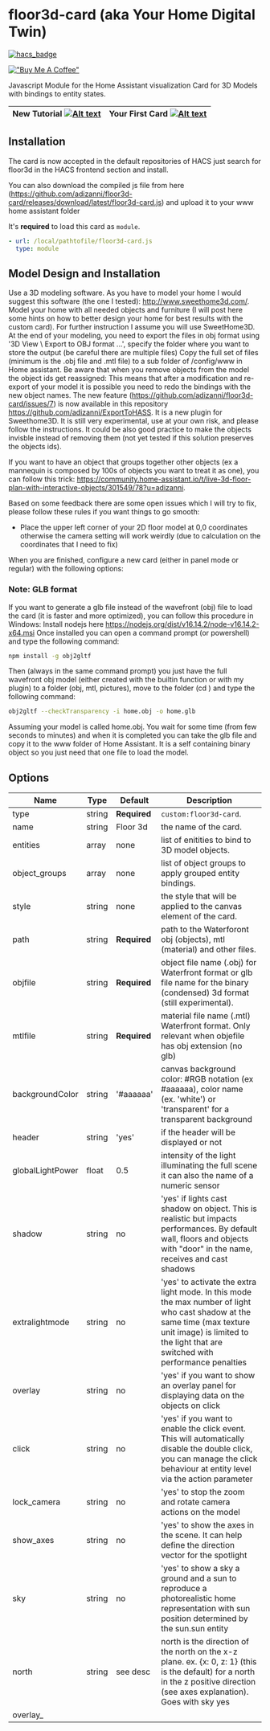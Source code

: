 # floor3d-card (aka Your Home Digital Twin)

[![hacs_badge](https://img.shields.io/badge/HACS-Default-orange.svg?style=for-the-badge)](https://github.com/custom-components/hacs)

[!["Buy Me A Coffee"](https://www.buymeacoffee.com/assets/img/custom_images/orange_img.png)](https://buymeacoffee.com/AndyHA)

Javascript Module for the Home Assistant visualization Card for 3D Models with bindings to entity states.

| New Tutorial [![Alt text](https://img.youtube.com/vi/ArBy7uqSJkY/0.jpg)](https://www.youtube.com/watch?v=ArBy7uqSJkY) | Your First Card [![Alt text](https://img.youtube.com/vi/4qrDpDnPK6I/0.jpg)](https://youtu.be/4qrDpDnPK6I)  |
| ------------------------------------------------------------------------------------------------------------- | ----------------------------------------------------------------------------------------------------------------- |


## Installation

The card is now accepted in the default repositories of HACS just search for floor3d in the HACS frontend section and install.

You can also download the compiled js file from here (https://github.com/adizanni/floor3d-card/releases/download/latest/floor3d-card.js) and upload it to your www home assistant folder

It's **required** to load this card as `module`.

```yaml
- url: /local/pathtofile/floor3d-card.js
  type: module
```

## Model Design and Installation

Use a 3D modeling software. As you have to model your home I would suggest this software (the one I tested): http://www.sweethome3d.com/.
Model your home with all needed objects and furniture (I will post here some hints on how to better design your home for best results with the custom card).
For further instruction I assume you will use SweetHome3D.
At the end of your modeling, you need to export the files in obj format using '3D View \ Export to OBJ format ...', specify the folder where you want to store the output (be careful there are multiple files)
Copy the full set of files (minimum is the .obj file and .mtl file) to a sub folder of /config/www in Home assistant.
Be aware that when you remove objects from the model the object ids get reassigned: This means that after a modification and re-export of your model it is possible you need to redo the bindings with the new object names. The new feature (https://github.com/adizanni/floor3d-card/issues/7) is now available in this repository https://github.com/adizanni/ExportToHASS. It is a new plugin for Sweethome3D. It is still very experimental, use at your own risk, and please follow the instructions.
It could be also good practice to make the objects invisble instead of removing them (not yet tested if this solution preserves the objects ids).

If you want to have an object that groups together other objects (ex a mannequin is composed by 100s of objects you want to treat it as one), you can follow this trick: https://community.home-assistant.io/t/live-3d-floor-plan-with-interactive-objects/301549/78?u=adizanni.

Based on some feedback there are some open issues which I will try to fix, please follow these rules if you want things to go smooth:

- Place the upper left corner of your 2D floor model at 0,0 coordinates otherwise the camera setting will work weirdly (due to calculation on the coordinates that I need to fix)

When you are finished, configure a new card (either in panel mode or regular) with the following options:

### Note: GLB format

If you want to generate a glb file instead of the wavefront (obj) file to load the card (it is faster and more optimized), you can follow this procedure in Windows:
Install nodejs here https://nodejs.org/dist/v16.14.2/node-v16.14.2-x64.msi 
Once installed you can open a command prompt (or powershell) and type the following command:
```bash
npm install -g obj2gltf
```
Then (always in the same command prompt) you just have the full wavefront obj model (either created with the builtin function or with my plugin) to a folder (obj, mtl, pictures), move to the folder (cd <folder>) and type the following command:
```bash
obj2gltf --checkTransparency -i home.obj -o home.glb
```
Assuming your model is called home.obj. You wait for some time (from few seconds to minutes) and when it is completed you can take the glb file and copy it to the www folder of Home Assistant. It is a self containing binary object so you just need that one file to load the model.

## Options

| Name             | Type   | Default      | Description                                                                                                                                                                |
| ---------------- | ------ | ------------ | -------------------------------------------------------------------------------------------------------------------------------------------------------------------------- |
| type             | string | **Required** | `custom:floor3d-card`.                                                                                                                                                     |
| name             | string | Floor 3d     | the name of the card.                                                                                                                                                      |
| entities         | array  | none         | list of enitities to bind to 3D model objects.                                                                                                                             |
| object_groups    | array  | none         | list of object groups to apply grouped entity bindings.                                                                                                                    |
| style            | string | none         | the style that will be applied to the canvas element of the card.                                                                                                          |
| path             | string | **Required** | path to the Waterforont obj (objects), mtl (material) and other files.                                                                                                     |
| objfile          | string | **Required** | object file name (.obj) for Waterfront format or glb file name for the binary (condensed) 3d format (still experimental).                                                                                                                                 |
| mtlfile          | string | **Required** | material file name (.mtl) Waterfront format. Only relevant when objefile has obj extension (no glb)                                                                                                                               |
| backgroundColor  | string | '#aaaaaa'    | canvas background color: #RGB notation (ex #aaaaaa), color name (ex. 'white') or 'transparent' for a transparent background                                       |
| header  | string | 'yes'    | if the header will be displayed or not                                                                                                                                                   |
| globalLightPower | float  | 0.5          | intensity of the light illuminating the full scene it can also the name of a numeric sensor                                                                                |
| shadow           | string | no           | 'yes' if lights cast shadow on object. This is realistic but impacts performances. By default wall, floors and objects with "door" in the name, receives and cast shadows  |
| extralightmode   | string | no           | 'yes' to activate the extra light mode. In this mode the max number of light who cast shadow at the same time (max texture unit image) is limited to the light that are switched with performance penalties  |
| overlay          | string | no           | 'yes' if you want to show an overlay panel for displaying data on the objects on click                                                                                     |
| click            | string | no           | 'yes' if you want to enable the click event. This will automatically disable the double click, you can manage the click behaviour at entity level via the action parameter |
| lock_camera      | string | no           | 'yes' to stop the zoom and rotate camera actions on the model                                                                                                              |
| show_axes        | string | no           | 'yes' to show the axes in the scene. It can help define the direction vector for the spotlight                                                                              |
| sky              | string | no           | 'yes' to show a sky a ground and a sun to reproduce a photorealistic home representation with sun position determined by the sun.sun entity                                 |
| north            | string | see desc     | north is the direction of the north on the x-z plane. ex. {x: 0, z: 1} (this is the default) for a north in the z positive direction (see axes explanation). Goes with sky yes |
| overlay\_<style> | string | various      | allow to manage the aspect of the overlay panel (colors, fonts, etc.)                                                                                                      |

**Note: with the introdction of the sky, the illumination will behave strangely when the sun will go above the ceiling. I've given the possibility to manage what I call a transparent slab. In sweethome3d put a transparent slab object (transparent box) on top of your floor and call it transparent_slab*. If you use my plugin (Export to HA) this will be managed by the card by stopping the sunlight to come through from the above. It is also possible to activate the ceiling in Sweethome3d. **

**Note 2: a valid north setting example:
```yaml
north:
  x: -1
  z: 0
```
  
For each entity in the entities list you need to specify the following options:

| Name            | Type   | Default      | Description                                                                                                                                                                                                                                                                                         |
| --------------- | ------ | ------------ | --------------------------------------------------------------------------------------------------------------------------------------------------------------------------------------------------------------------------------------------------------------------------------------------------- |
| entity          | string | **Required** | your entity id or reference to an object_group via <object_group> reference (this last feature is not applicable for text and gesture                                                                                                                                                               |
| entity_template | string | none         | a JavaScript template formatted as follow: [[[ template]]]. Template is a valid Javascript command. With $entity you specify the state of the entity                                                                                                                                                |
| action          | string | none         | on-click behaviour: it can be 'more-info' to open the more-info dialog for the entity associated to the clicked objec; it can be 'overlay' to display the state of the entity in the ovelay panel; it can be 'default' to do the same action that used to be associated to the double click action. |
| object_id       | string | **Required** | the name of the object in the model to biind to your entity.                                                                                                                                                                                                                                        |
| type3d          | string | **Required** | the type of object binding. Values are: light, hide, color, text, gesture, door, rotate                                                                                                                                                                                                             |

**Note: to facilitate the configuration you can load the model without entity bindings and you will be able to show the object_id you want to bind to by double clicking on the object**

For each object_group in object_groups:

| Name         | Type   | Default      | Description                                                                                                                             |
| ------------ | ------ | ------------ | --------------------------------------------------------------------------------------------------------------------------------------- |
| object_group | string | **Required** | your object group name to be referenced by the entity field via <object_group> reference (braces <> have to wrap the object_group name) |
| objects      | array  | **Required** | the list of object_ids in your group.                                                                                                   |

The objects array contains a list of
| Name | Type | Default | Description
| ---- | ---- | ------- | -----------
| object_id | string | **Required** | object_id of the object in the group
  
Here is a Tutorial for Object Groups:
  
| Object Groups Tutorial
| ------------------------- 
| [![Alt text](https://img.youtube.com/vi/eAbaDfNw93M/0.jpg)](https://www.youtube.com/watch?v=eAbaDfNw93M)  
  
For each zoom in zoom_areas
  
| Name             | Type   | Default      | Description                                                                                                                                                                |
| ---------------- | ------ | ------------ | -------------------------------------------------------------------------------------------------------------------------------------------------------------------------- |
| zoom             | string | **Required** | the name of the zoom area (ex. Kitchen).                                                                                                                                    |
| object_id        | string | **Required** | the object id of the target of the zoom (ex. room_1_1)                                                                                                                      |
| rotation         | object | {x:0, y:0, z:0} | the rotation of the camera pointing to the area.                                                                                                                                                      |
| direction        | object  | {x:0, y:0, z:0}   | the direction vector of the canera pointing to the area.                                                                                                                             |  
| distance        | number  | 500   | the number of cm from the camera to the target point                                                                                              |
  

### Client Side Javascript template example

```yaml
- entity: sensor.temperature
  type3d: color
  colorcondition:
    - color: red
      state: hot
  object_id: your_object
  entity_template: '[[[ if ($entity > 25) { "hot" } else { "cool" } ]]]'
```

The example above shows a potential usage of the Client Side Javascript template example. If the state of the entity is greater than 25, the templated state of the entity will be 'hot' thus the object 'your_object' will become red

## Camera Rotation, Camera Position and Camera direction

For **camera rotation and position** recording config:

```yaml
camera_position:
  x: <x coordinate of the recorded camera positioon>
  y: <y coordinate of the recorded camera positioon>
  z: <z coordinate of the recorded camera positioon>
camera_rotate:
  x: <x coordinate of the recorded camera rotation>
  y: <y coordinate of the recorded camera rotation>
  z: <z coordinate of the recorded camera rotation>
 camera_target:
  x: <x coordinate of the recorded camera target>
  y: <y coordinate of the recorded camera target>
  z: <z coordinate of the recorded camera target>
```

When in edit mode you can double click in an empty model space to retrieve the current postition and rotation of the camera. You can retrieve the 2 sets of coordinates from the prompt box that will appear. You can then manually copy the content and paste to the card config in code editor mode. Thanks to this the new default position of the camera will be set to the configured coordinates.

An image explaining the coordinate concepts:
  
![image](https://user-images.githubusercontent.com/35622920/152559923-c8762f2d-c8c6-4cd2-bbc8-8429b8fa7101.png)
  
## Overlay and action

You first put overlay yes in the Appearance section of the card visual editor. Then a few other Overlay parameters appear to customize the overlay: alignment, size, fonts, colors, etc.
All this will create a panel that will sit on top of the model canvas.
You will also have to put the click parameter to yes for it to work.
Then in each entity you have the action parameter; this tells what to do when you click on the object associated to the entity.
If action = overlay for an entity, it means that when you click on it, it will display the name and state of the entity inside the overlay.

Example:

```yaml
........
overlay: 'yes'
overlay_bgcolor: transparent
.........
click: 'yes'
entities:
  - entity: <your_entity>
    object_id: <your_object_id>
    action: overlay
    .........
```

When you click on the object, the entity name and state will appear in the overlay panel

In this other example the click will trigger the pop of the more-info dialog (overlay not needed):

```yaml

.........
click: 'yes'
entities:
  - entity: <your_entity>
    object_id: <your_object_id>
    action: more-info
    .........
```

## Camera

For camera, example config:
  
```yaml
entities
  - entity: camera.<camera name>
    type3d: camera
    object_id: <an object_id in the model you want to associate with the camera>
```
there are no specific parameters. Double clicking on the object will show a pop-up dialog with the camera picture.
  
## Lights

For **light** example config:

```yaml
entities:
  - entity: <a light entity id>
    type3d: light
    object_id: <an object id in the 3D model you want to postion the light on>
    light:
      lumens: <max light lumens range: 0-4000 for regular led/bulb lights>
      color: <light color, if the light is a led with variable color this parameter will be ignored in favor of color and temperature attributes>
      decay: <0-2, the speed of decay for the light between the light source and the distance>
      distance: <number of cm for which the light will have an effect on the scene>
      shadow: <'no', if you do not want this light to case a shadow. This is to cope with the limit of max lights casting shadow in a model>
      vertical_alignment: <'top', 'middle', 'bottom', when you activate shadows it allows to avoid that the lamp itself block the light>
      light_target: when this parameter is filled, the light becomes a spotlight, you need to put here the object_id of the target of the spot
      light_direction: when this parameter is filled, the light becomes a spotlight, you put here the direction vector of the spotlight. It can only be changed in the code editor. in the format x: xxx, y: yyy, z: zzz. See coordinate explanation above
```

Light behaviour is obvious: the **light_name** will illuminate when the bound entity in Home Assistant will be turned on and viceversa. If the light has color and brightness attributes they will be used to render the light.
A double click on the light object will toggle the light (so far the events in iOS and Android are not yet managed as the events are captured by the OrbitContol of Three.js library and I have not yet fully understood the behaviour)

## Hide

For **hide** example config:

```yaml
entities
  - entity: <a binary sensor entity id>
    type3d: hide
    object_id: <an object_id in the model you want to hide if condition is true>
    hide:
      state: <the state of the entity triggering the hiding of the object: ex 'off'>
```

Hide behavour: the object_id will be hidden when the state of the bound entity will be equal to the **state** value

## Show

For **show** example config:

```yaml
entities
  - entity: <a binary sensor entity id>
    type3d: show
    object_id: <an object_id in the model you want to show if condition is true>
    show:
      state: <the state of the entity triggering the showing of the object: ex 'off'>
```

Show behavour: the object_id will be visible when the state of the bound entity will be equal to the **state** value

## Color

For **color** example config:

```yaml
entities:
  - entity: <a discrete sensor entity id>
    type3d: color
    object_id: <the object id in the 3D model that has to change color based on the state of the entity>
    colorcondition:
      - color: <color to paint if condition for the entity id in the stat to be true, it can be in Hex, html or rgb format (ex. '#ff0000' or 'red' or '255, 0, 0' >
        state: <state of the entity>
      .......
```

Color behavour: the object_id will be painted in the color when the state of the bound entity will be equal to the **state** value

## Text

For **text** example config:

```yaml
entities:
  - entity: <a numeric or text sensor entity id>
    type3d: text
    object_id: <the plane object id in the 3D model that will allow the display of the state text>
    text:
      span: <percentage span of text in the object plane> (ex. 50%)
      font: <name of the font text ex:'verdana'>
      textbgcolor: <background color for the text. ex: '#000000' or 'black'>
      textfgcolor: <foreground color for the text. ex: '#ffffff' or 'white'>
      attribute: the optional attribute of the entity you want to show on the object
      .......
```

Text behaviour: the object_id representing the plane object (ex. mirror; picture, tv screen, etc) will display the state text for the entity

## Room

For **room** example config:

```yaml
entities:
  - entity: <an entity>
    type3d: room
    object_id: <a room object (generally the floor) with a name containing "room". >
    room:
      eleveation: <Number of cm going from the floor to the ceiling to set the parallelepiped height of the new room object>
      transparency: <Percentage of transparency of the room object>
      color: <color of the parallelipiped: ex: '#ff0000' or 'red'>
      label: <yes or no, default no: shows a label with the state of the entity or attribute (see below)>
      span: <percentage span of text in the object plane> (ex. 50%)
      font: <name of the font text ex:'verdana'>
      textbgcolor: <background color for the text. ex: '#000000' or 'black'>
      textfgcolor: <foreground color for the text. ex: '#ffffff' or 'white'>
      attribute: the optional attribute of the entity you want to show on the object
    colorcondition:
      - color: <>
        state: <>

```

Room will draw a parallelipiped highlighting the room. Pretty static for the moment, it will become more dynamic with new parameters. It works with all room (floor) objects containing the word "room" in the object name. Rooms that have not a rectangular shape will have a paralllipiped anyway (not managing complex shapes).

You can add a colorcondition section for rooms.
  
![image](https://user-images.githubusercontent.com/35622920/153704069-f0be858f-5453-4a7c-a592-2c33d44284d0.PNG)
  
## Gesture

For **gesture** (action) example config:

```yaml
entities:
  - entity: <an actionable entity>
    type3d: gesture
    object_id: <an object id in the 3D model you want to double click to trigger the gesture/action>
    gesture:
      domain: <the domain of the service to call>
      service: <the service to call>
```

when you double click on the object, the domain.service is called with data { entity_id: entity }
(so far the iOS and Android events are not yet managed as the events are captured by the OrbitContol of Three.js library and I have not yet fully understood the behaviour)

## Door

For **door** example config:

```yaml
entities:
  - entity: <a on/off  entity>
    type3d: door
    object_id: <an object or object_group id representing the door>
    door:
      doortype: <'slide' for sliding doors/windows, 'swing' for swinging doors windows>
      side: 'up', 'down', 'left' and 'right', the border of the door that is the axis of rotation
      direction: 'inner' and 'outer', the direction of rotation
      hinge: the object_id of the door/window hinge
      pane: the object_id of the pane (main component) of the door/window
      degrees: the degrees of the door opening
```

a door/window object/entity is rotated by the sepcified degrees (swing) or slid (slide) along the axis defined in 'side' and the direction defined in 'direction'. You can use the object group to list the moving objects of the door. If you do that you can now select the hinge object or the pane object. When you select the hinge object only the direction parameter is used as the side and axix of rotation are bound to the hinge position and shape. Time allowing I will try to do a tutorial. It is getting complex.....

Different cases here:

For a Swing door:

| Type                   | Direction | Side | Degrees | Comment                                                           |
| ---------------------- | --------- | ---- | ------- | ----------------------------------------------------------------- |
| hinge object specified | x         |      | x       | -                                                                 |
| pane object specified  | x         | x    | x       | -                                                                 |
| no object specified    | x         | x    | x       | the object_id is taken as a pane or the first object of the group |

For a slide door (only pane object):

| Type                     | Direction | Side | Percentage | Comment                                                           |
| ------------------------ | --------- | ---- | ---------- | ----------------------------------------------------------------- |
| pane object specified    | x         | x    | x          | -                                                                 |
| no pane object specified | x         | x    | x          | the object_id is taken as a pane or the first object of the group |

Example of configuration for a window (Double French Window) exported using the ExportToHass plugin:

![image](https://user-images.githubusercontent.com/35622920/132490828-37eed144-d86b-4ef0-93ec-4be5d8131da5.png)

The entity section:

```yaml
- entity: your_domain.your_door_entity
  object_id: <WindowDiningRoomLeft>
  type3d: door
  door:
    doortype: swing
    direction: inner
    degrees: '50'
    hinge: WindowDiningRoomLeft_4
```

And the related object group:

```yaml
- object_group: WindowDiningRoomLeft
  objects:
    - object_id: WindowDiningRoomLeft_7
    - object_id: WindowDiningRoomLeft_6
    - object_id: WindowDiningRoomLeft_5
```

Result:

![image](https://user-images.githubusercontent.com/35622920/132490500-b6b40948-5f5b-4127-9d8e-5ae580c1e880.png)

![image](https://user-images.githubusercontent.com/35622920/132490620-0dcf2614-4b28-40e5-ab9e-d01453e37d90.png)

## Cover

```yaml
entities:
  - entity: <cover.your_cover_entity>
    type3d: cover
    object_id: <object_id or group of the moving parts of the cover, the blades and base of a roller shutter>
    cover:
      pane: <object_id represents the moving parts that have to fully disappear when the cover is fully opened>
      side: <up or down, direction of opening
```

It is an experimental implementation of cover entities.

![image](https://user-images.githubusercontent.com/35622920/154579836-8cc59d3c-f8e1-439d-a088-58d514fcf170.png)
                
![image](https://user-images.githubusercontent.com/35622920/154579949-189ef2e4-bfc5-4701-8967-1811a8426d0c.png)
                
                
## Rotate

For **rotate** example config:

```yaml
entities:
  - entity: <a on/off  entity>
    type3d: rotate
    object_id: <an object or object group id representing the thing to be rotated>
    rotate:
      axis: <'x', 'y' and 'z', along which axis the object should rotate>
      round_per_seconds: 1-4, speed of rotation. Use a negative number to spin the other direction.
      percentage:
      hinge: the object acting as a pivot when you use an object group to represent the moving parts.
```

an object to rotate (animation) when the associated entity will be 'on'. If you use an object group and you specify the hinge, all moving parts in the group will rotate aroung the hinge center point.

## Object group example

```yaml
entities:
  - entity: light.bulb
    type3d: light
    object_id: <lamp> (refers to the object_group defined below, braces <> have to wrap the object_group name)
    light:
      lumen: 900
object_groups:
  - object_group: lamp
    objects:
      - object_id: lamp_base_20
      - object_id: lamp_bulb_1
```

### Example

To give it a try please, load the example folder files in a folder within /config/www of your Home Assistant.
Create a new Panel View add Floor3d-card and cut and paste the following config:

```yaml
type: 'custom:floor3d-card'
entities:
  - entity: <your light entity id>
    type3d: light
    object_id: sweethome3d_opening_on_hinge_2_LampSide_31
    light:
      lumens: 500
  - entity: <your binary sensor entity id (example a magnet sensor for a window)>
    type3d: color
    object_id: sweethome3d_window_pane_on_hinge_1_50
    colorcondition:
      - state: 'on'
        color: '#00ff00'
      - state: 'off'
        color: '#ff0000'
path: /local/home2/
objfile: MyExampleHome2.obj
mtlfile: MyExampleHome2.mtl
backgroundColor: '#000001'
globalLightPower: 0.4
```

### Working with levels (> v1.3.0)
  
If your Sweethome3d model has levels and you use the ExportToHass ([Download](https://github.com/adizanni/ExportToHASS/releases/latest/download/ExportToHASSPlugin.sh3p)) plugin, the card will show the levels with some buttons appearing at the top left of the 3d canvas. There is one button for each level and one butto for "all" levels. When you click on the button of the level, only that level will become visible in the card, and if you click on the "all" button all levels will appear in the card in a total view of your model.
All other functionalities will work as before.  

  
### To Do

Project General Availability (https://github.com/adizanni/floor3d-card/projects/1)
